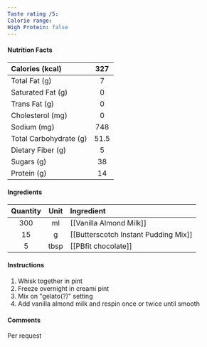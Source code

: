 ```yaml
---
Taste rating /5:
Calorie range:
High Protein: false
---
```

#### Nutrition Facts
| Calories (kcal) | 327 |
| :-- | :--: |
| Total Fat (g) | 7 |
| Saturated Fat (g) | 0 |
| Trans Fat (g) | 0 |
| Cholesterol (mg) | 0 |
| Sodium (mg) | 748 |
| Total Carbohydrate (g) | 51.5 |
| Dietary Fiber (g) | 5 |
| Sugars (g) | 38 |
| Protein (g) | 14 |
#### Ingredients
| Quantity | Unit | Ingredient |
| :--: | :--: | :--- |
| 300 | ml | [[Vanilla Almond Milk]] |
| 15 | g | [[Butterscotch Instant Pudding Mix]] |
| 5 | tbsp | [[PBfit chocolate]] |
#### Instructions

1. Whisk together in pint
2. Freeze overnight in creami pint
3. Mix on "gelato(?)" setting
4. Add vanilla almond milk and respin once or twice until smooth

#### Comments

Per request